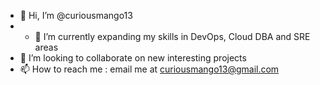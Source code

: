 - 👋 Hi, I’m @curiousmango13
- - 🌱 I’m currently expanding my skills in DevOps, Cloud DBA and SRE areas
- 💞️ I’m looking to collaborate on new interesting projects
- 📫 How to reach me : email me at curiousmango13@gmail.com 

<!---
curiousmango13/curiousmango13 is a ✨ special ✨ repository because its `README.md` (this file) appears on your GitHub profile.
You can click the Preview link to take a look at your changes.
--->
